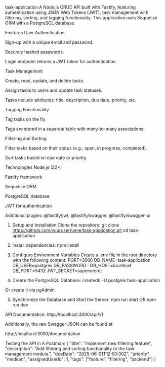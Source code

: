 task-application
A Node.js CRUD API built with Fastify, featuring authentication using JSON Web Tokens (JWT), task management with filtering, sorting, and tagging functionality. This application uses Sequelize ORM with a PostgreSQL database.

Features
User Authentication

Sign-up with a unique email and password.

Securely hashed passwords.

Login endpoint returns a JWT token for authentication.

Task Management

Create, read, update, and delete tasks.

Assign tasks to users and update task statuses.

Tasks include attributes: title, description, due date, priority, etc.

Tagging Functionality

Tag tasks on the fly.

Tags are stored in a separate table with many-to-many associations.

Filtering and Sorting

Filter tasks based on their status (e.g., open, in progress, completed).

Sort tasks based on due date or priority.

Technologies
Node.js (22+)

Fastify framework

Sequelize ORM

PostgreSQL database

JWT for authentication

Additional plugins: @fastify/jwt, @fastify/swagger, @fastify/swagger-ui

1. Setup and Installation
Clone the repository:
git clone https://github.com/yourusername/task-application.git
cd task-application

2. Install dependencies:
npm install

3. Configure Environment Variables Create a .env file in the root directory with the following content:
PORT=3000
DB_NAME=task-application
DB_USER=postgres
DB_PASSWORD=
DB_HOST=localhost
DB_PORT=5432
JWT_SECRET=supersecret

4. Create the PostgreSQL Database: 
createdb -U postgres task-application

Or create it via pgAdmin.

5. Synchronize the Database and Start the Server:
npm run start
OR
npm run dev

API Documentation:
http://localhost:3000/api/v1

Additionally, the raw Swagger JSON can be found at:

http://localhost:3000/documentation

Testing the API in A Postman:
{
  "title": "Implement new filtering feature",
  "description": "Add filtering and sorting functionality to the task management module.",
  "dueDate": "2025-06-01T12:00:00Z",
  "priority": "medium",
  "assignedUserId": 1,
  "tags": ["feature", "filtering", "backend"]
}
